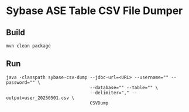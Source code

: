 # Sybase ASE Table CSV File Dumper

## Build

```
mvn clean package
```

## Run

```
java -classpath sybase-csv-dump --jdbc-url=<URL> --username="" --password="" \
                                --database="" --table="" \
                                --delimiter="," --output=user_20250501.csv \
                                CSVDump
```
